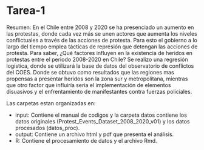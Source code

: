 # Tarea-1

Resumen: En el Chile entre 2008 y 2020 se ha presenciado un aumento en las protestas, donde cada vez más se unen actores que aumenta los niveles conflictuales a través de las acciones de protesta. Para esto el gobierno a lo largo del tiempo emplea tácticas de represión que detengan las acciones de protesta. 
Para saber, ¿Qué factores influyen en la existencia de heridos en protestas entre el periodo 2008-2020 en Chile? Se realizo una regresión logística, donde se utilizará la base de datos del observatorio de conflictos del COES. Donde se obtuvo como resultados que las regiones mas propensas a presentar heridos son la zona sur y metropolitana, mientras que otro factor que influiría seria el implementación de elementos disuasivos y el enfrentamiento de manifestantes contra fuerzas policiales.

Las carpetas estan organizadas en:  

- input: Contiene el manual de codigos y la carpeta datos contiene los datos originales (Protest_Events_Dataset_2008_2020_v01) y los datos procesados (datos_proc). 
- output: Contiene un archivo html y pdf que presenta el análisis.
- R: Contiene el procesamiento de datos y el archivo Rmd.
